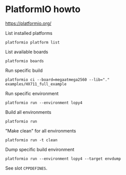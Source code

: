 # PlatformIO howto

https://platformio.org/


List installed platforms

    platformio platform list


List available boards

    platformio boards


Run specific build

    platformio ci --board=megaatmega2560 --lib="." examples/HX711_full_example


Run specific environment

    platformio run --environment lopy4


Build all environments

    platformio run

"Make clean" for all environments

    platformio run -t clean


Dump specific build environment

    platformio run --environment lopy4 --target envdump

See slot `CPPDEFINES`.
